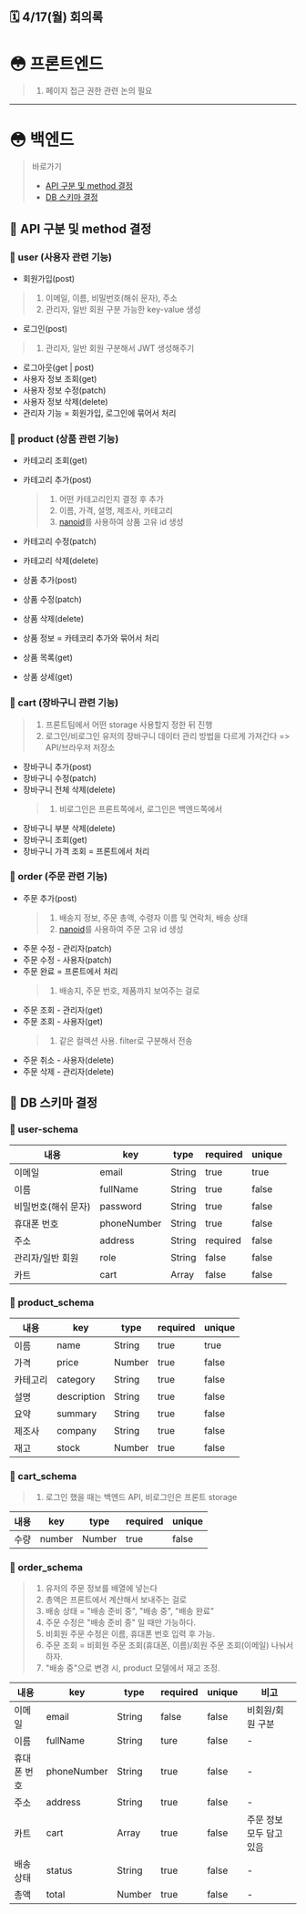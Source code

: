 ## **🗓️ 4/17(월) 회의록**

# 😳 프론트엔드

> 1. 페이지 접근 권한 관련 논의 필요

---

# 😳 백엔드

> 바로가기
>
> - [API 구분 및 method 결정](#😤-api-구분-및-method-결정)
> - [DB 스키마 결정](#😤-db-스키마-결정)

## 😤 API 구분 및 method 결정

### 🤔 user (사용자 관련 기능)

- 회원가입(post)

> 1. 이메일, 이름, 비밀번호(해쉬 문자), 주소
> 2. 관리자, 일반 회원 구분 가능한 key-value 생성

- 로그인(post)

> 1. 관리자, 일반 회원 구분해서 JWT 생성해주기

- 로그아웃(get | post)
- 사용자 정보 조회(get)
- 사용자 정보 수정(patch)
- 사용자 정보 삭제(delete)
- 관리자 기능 = 회원가입, 로그인에 묶어서 처리

### 🤔 product (상품 관련 기능)

- 카테고리 조회(get)
- 카테고리 추가(post)

  > 1. 어떤 카테고리인지 결정 후 추가
  > 2. 이름, 가격, 설명, 제조사, 카테고리
  > 3. [nanoid](https://www.npmjs.com/package/nanoid)를 사용하여 상품 고유 id 생성

- 카테고리 수정(patch)
- 카테고리 삭제(delete)
- 상품 추가(post)
- 상품 수정(patch)
- 상품 삭제(delete)
- 상품 정보 = 카테코리 추가와 묶어서 처리
- 상품 목록(get)
- 상품 상세(get)

### 🤔 cart (장바구니 관련 기능)

> 1. 프론트팀에서 어떤 storage 사용할지 정한 뒤 진행
> 2. 로그인/비로그인 유저의 장바구니 데이터 관리 방법을 다르게 가져간다 => API/브라우저 저장소

- 장바구니 추가(post)
- 장바구니 수정(patch)
- 장바구니 전체 삭제(delete)
  > 1. 비로그인은 프론트쪽에서, 로그인은 백엔드쪽에서
- 장바구니 부분 삭제(delete)
- 장바구니 조회(get)
- 장바구니 가격 조회 = 프론트에서 처리

### 🤔 order (주문 관련 기능)

- 주문 추가(post)
  > 1. 배송지 정보, 주문 총액, 수령자 이름 및 연락처, 배송 상태
  > 2. [nanoid](https://www.npmjs.com/package/nanoid)를 사용하여 주문 고유 id 생성
- 주문 수정 - 관리자(patch)
- 주문 수정 - 사용자(patch)
- 주문 완료 = 프론트에서 처리
  > 1. 배송지, 주문 번호, 제품까지 보여주는 걸로
- 주문 조회 - 관리자(get)
- 주문 조회 - 사용자(get)
  > 1. 같은 컬렉션 사용. filter로 구분해서 전송
- 주문 취소 - 사용자(delete)
- 주문 삭제 - 관리자(delete)

## 😤 DB 스키마 결정

### 🤔 user-schema

| 내용                | key         | type   | required | unique |
| ------------------- | ----------- | ------ | -------- | ------ |
| 이메일              | email       | String | true     | true   |
| 이름                | fullName    | String | true     | false  |
| 비밀번호(해쉬 문자) | password    | String | true     | false  |
| 휴대폰 번호         | phoneNumber | String | true     | false  |
| 주소                | address     | String | required | false  |
| 관리자/일반 회원    | role        | String | false    | false  |
| 카트                | cart        | Array  | false    | false  |

### 🤔 product_schema

| 내용     | key         | type   | required | unique |
| -------- | ----------- | ------ | -------- | ------ |
| 이름     | name        | String | true     | true   |
| 가격     | price       | Number | true     | false  |
| 카테고리 | category    | String | true     | false  |
| 설명     | description | String | true     | false  |
| 요약     | summary     | String | true     | false  |
| 제조사   | company     | String | true     | false  |
| 재고     | stock       | Number | true     | false  |

### 🤔 cart_schema

> 1. 로그인 했을 때는 백엔드 API, 비로그인은 프론트 storage

| 내용 | key    | type   | required | unique |
| ---- | ------ | ------ | -------- | ------ |
| 수량 | number | Number | true     | false  |

### 🤔 order_schema

> 1. 유저의 주문 정보를 배열에 넣는다
> 2. 총액은 프론트에서 계산해서 보내주는 걸로
> 3. 배송 상태 = "배송 준비 중", "배송 중", "배송 완료"
> 4. 주문 수정은 "배송 준비 중" 일 때만 가능하다.
> 5. 비회원 주문 수정은 이름, 휴대폰 번호 입력 후 가능.
> 6. 주문 조회 = 비회원 주문 조회(휴대폰, 이름)/회원 주문 조회(이메일) 나눠서 하자.
> 7. "배송 중"으로 변경 시, product 모델에서 재고 조정.

| 내용        | key         | type   | required | unique | 비고                     |
| ----------- | ----------- | ------ | -------- | ------ | ------------------------ |
| 이메일      | email       | String | false    | false  | 비회원/회원 구분         |
| 이름        | fullName    | String | ture     | false  | -                        |
| 휴대폰 번호 | phoneNumber | String | true     | false  | -                        |
| 주소        | address     | String | true     | false  | -                        |
| 카트        | cart        | Array  | true     | false  | 주문 정보 모두 담고 있음 |
| 배송 상태   | status      | String | true     | false  | -                        |
| 총액        | total       | Number | true     | false  | -                        |
